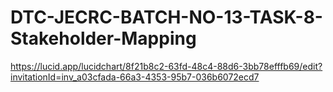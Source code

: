 # DTC-JECRC-BATCH-NO-13-TASK-8-Stakeholder-Mapping
https://lucid.app/lucidchart/8f21b8c2-63fd-48c4-88d6-3bb78efffb69/edit?invitationId=inv_a03cfada-66a3-4353-95b7-036b6072ecd7
